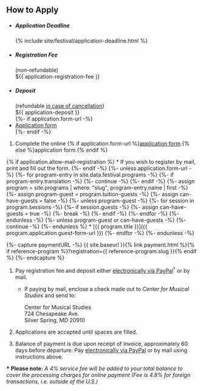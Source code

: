 ## How to Apply

<ul class="highlight-box colored">
<li>
    <h5>Application Deadline</h5>
    <div>{% include site/festival/application-deadline.html %}</div>
</li>
<li>
    <h5>Registration Fee</h5>
    <div>(non-refundable)</div>
    <div>${{ application-registration-fee }}</div>
</li>
<li>
    <h5>Deposit</h5>
    <div>(refundable <a href="#cancellation-policy--refunds">in case of cancellation</a>)</div>
    <div>${{ application-deposit }}</div>
</li>
{%- if application.form-url -%}
<li>
    <a class="button" href="{{ application.form-url }}">Application form</a>
</li>
{%- endif -%}
</ul>


1. Complete the online {% if application.form-url %}<a href="{{ application.form-url }}" target="_blank">application form</a>.{% else %}application form.{% endif %}

{% if application.allow-mail-registration %}
    * If you wish to register by mail, print and fill out the form.
{%- endif -%}
{%- unless application.form-url -%}
    {%- for program-entry in site.data.festival.programs -%}
        {%- if program-entry.translation -%}
            {%- continue -%}
        {%- endif -%}
        {%- assign program = site.programs | where: "slug", program-entry.name | first -%}
        {%- assign program-guest = program.tuition-guests -%}
        {%- assign can-have-guests = false -%}
        {%- unless program-guest -%}
            {%- for session in program.sessions -%}
                {%- if session.guests -%}
                    {%- assign can-have-guests = true -%}
                    {%- break -%}
                {%- endif -%}
            {%- endfor -%}
        {%- endunless -%}
        {%- unless program-guest or can-have-guests -%}
            {%- continue -%}
        {%- endunless %}
    * [{{ program.title }}]({{ program.application.guest-form-url }})
    {%- endfor -%}
{%- endunless -%}

{%- capture paymentURL -%}
{{ site.baseurl }}{% link payment.html %}{% if reference-program %}?registration={{ reference-program.slug }}{% endif %}
{%- endcapture %}
1. Pay registration fee and deposit either <a href="{{ paymentURL }}">electronically via PayPal</a><sup>†</sup> or by mail.

    * If paying by mail, enclose a check made out to *Center for Musical Studies* and send to:

        <div class="address">Center for Musical Studies<br/>
        724 Chesapeake Ave.<br/>
        Silver Spring, MD 20910</div>

1. Applications are accepted until spaces are filled.

1. Balance of payment is due upon receipt of invoice, approximately 60 days before departure. Pay <a href="{{ site.baseurl }}{% link payment.html %}?balance=1">electronically via PayPal</a> or by mail using instructions above.

**†** **Please note:** *A 4% service fee will be added to your total balance to cover the processing charges for online payment (Fee is 4.8% for foreign transactions, i.e. outside of the U.S.)*